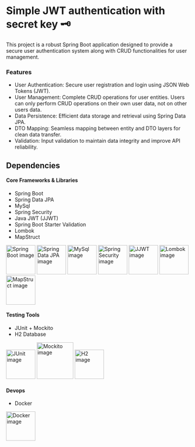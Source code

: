 # Simple JWT authentication with secret key 🗝️

This project is a robust Spring Boot application designed to provide a secure user authentication system along with CRUD functionalities for user management.

### Features
- User Authentication: Secure user registration and login using JSON Web Tokens (JWT).
- User Management: Complete CRUD operations for user entities. Users can only perform CRUD operations on their own user data, not on other users data.
- Data Persistence: Efficient data storage and retrieval using Spring Data JPA.
- DTO Mapping: Seamless mapping between entity and DTO layers for clean data transfer.
- Validation: Input validation to maintain data integrity and improve API reliability.

## Dependencies

#### Core Frameworks & Libraries
- Spring Boot
- Spring Data JPA
- MySql
- Spring Security
- Java JWT (JJWT)
- Spring Boot Starter Validation
- Lombok
- MapStruct

<img width="80" alt="Spring Boot image" src="https://github.com/user-attachments/assets/9f9c00e7-67f5-402c-9c51-0fe42d81f8c4" />
<img width="80" alt="Spring Data JPA image" src="https://github.com/user-attachments/assets/c4e065c9-0d16-4d1a-8294-e5b6a971fd4e" />
<img width="80" alt="MySql image" src="https://github.com/user-attachments/assets/eab77bfb-fa00-4f39-a2b2-e185152e620a" />
<img width="80" alt="Spring Security image" src="https://github.com/user-attachments/assets/669d73d0-f454-4c4f-a2ab-0f5ca3ff9ea3" />
<img width="80" alt="JJWT image" src="https://github.com/user-attachments/assets/c42b78cd-247e-4787-9cd8-d93b48e0e9dc" />
<img width="80" alt="Lombok image" src="https://github.com/user-attachments/assets/ed58df73-2c0f-4e4a-a421-c038d4a60fb2" />
<img width="80" alt="MapStruct image" src="https://github.com/user-attachments/assets/e8166396-65e4-4a1a-a725-158371cc3a06" />

#### Testing Tools
- JUnit + Mockito
- H2 Database

<img width="80" alt="JUnit image" src="https://github.com/user-attachments/assets/4f24e420-20d5-4607-afd7-f249a3a7ae8a" />
<img width="100" alt="Mockito image" src="https://github.com/user-attachments/assets/e2f3d467-b5cc-4367-8949-7dbe60bc1dfc" />
<img width="80" alt="H2 image" src="https://github.com/user-attachments/assets/7a179686-ce60-4250-aea7-13b9dfecc5d7" />

#### Devops
- Docker

<img width="80" alt="Docker image" src="https://github.com/user-attachments/assets/a45de7fe-6234-4734-be20-4efd48bd9207" />
